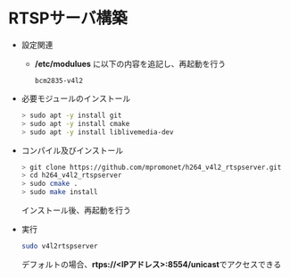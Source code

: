 # RTSPサーバ構築

* 設定関連
    * **/etc/modulues** に以下の内容を追記し、再起動を行う

        ```
        bcm2835-v4l2
        ```

* 必要モジュールのインストール

    ``` bash
    > sudo apt -y install git
    > sudo apt -y install cmake
    > sudo apt -y install liblivemedia-dev 
    ```

* コンパイル及びインストール

    ``` bash
    > git clone https://github.com/mpromonet/h264_v4l2_rtspserver.git
    > cd h264_v4l2_rtspserver
    > sudo cmake .
    > sudo make install
    ```

    インストール後、再起動を行う

* 実行

    ``` bash
    sudo v4l2rtspserver
    ```

    デフォルトの場合、**rtps://<IPアドレス>:8554/unicast**でアクセスできる
